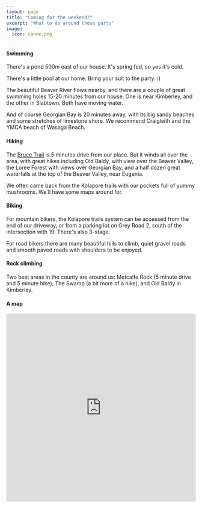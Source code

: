 ```yaml
---
layout: page
title: "Coming for the weekend?"
excerpt: "What to do around these parts"
image:
  icon: canoe.png
---
```


#### Swimming

There's a pond 500m east of our house.  It's spring fed, so yes it's cold.

There's a little pool at our home.  Bring your suit to the party. :)

The beautiful Beaver River flows nearby, and there are a couple of great swimming holes 15-20 minutes from our house.  One is near Kimberley, and the other in Slabtown.  Both have moving water.

And of course Georgian Bay is 20 minutes away, with its big sandy beaches and some stretches of limestone shore.  We recommend Craigleith and the YMCA beach of Wasaga Beach.

#### Hiking

The [Bruce Trail](http://brucetrail.org/) is 5 minutes drive from our place. But it winds all over the area, with great hikes including Old Baldy, with view over the Beaver Valley, the Loree Forest with views over Georgian Bay, and a half dozen great waterfalls at the top of the Beaver Valley, near Eugenia.

We often came back from the Kolapore trails with our pockets full of yummy mushrooms. We'll have some maps around for.

#### Biking

For mountain bikers, the Kolapore trails system can be accessed from the end of our driveway, or from a parking lot on Grey Road 2, south of the intersection with 19. There's also 3-stage.

For road bikers there are many beautiful hills to climb, quiet gravel roads and smooth paved roads with shoulders to be enjoyed.

#### Rock climbing

Two best areas in the county are around us: Metcalfe Rock (5 minute drive and 5 minute hike), The Swamp (a bit more of a hike), and Old Baldy in Kimberley.

#### A map

<iframe width='100%' height='500px' frameBorder='0' src='https://a.tiles.mapbox.com/v4/lobp.ng3fga55/attribution,zoompan,zoomwheel,geocoder.html?access_token=pk.eyJ1IjoibG9icCIsImEiOiJjN3E3cHNFIn0.wzwgKdJM1apIg_CO9yO73A'></iframe>
